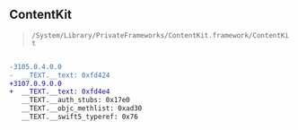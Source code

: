 ## ContentKit

> `/System/Library/PrivateFrameworks/ContentKit.framework/ContentKit`

```diff

-3105.0.4.0.0
-  __TEXT.__text: 0xfd424
+3107.0.9.0.0
+  __TEXT.__text: 0xfd4e4
   __TEXT.__auth_stubs: 0x17e0
   __TEXT.__objc_methlist: 0xad30
   __TEXT.__swift5_typeref: 0x76

```
